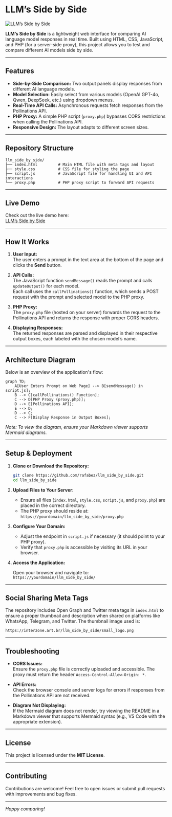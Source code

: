 # LLM’s Side by Side

![LLM’s Side by Side](https://interzone.art.br/llm_side_by_side/small_logo.png)

**LLM’s Side by Side** is a lightweight web interface for comparing AI language model responses in real time. Built using HTML, CSS, JavaScript, and PHP (for a server-side proxy), this project allows you to test and compare different AI models side by side.

---

## Features

- **Side-by-Side Comparison:** Two output panels display responses from different AI language models.
- **Model Selection:** Easily select from various models (OpenAI GPT-4o, Qwen, DeepSeek, etc.) using dropdown menus.
- **Real-Time API Calls:** Asynchronous requests fetch responses from the Pollinations API.
- **PHP Proxy:** A simple PHP script (`proxy.php`) bypasses CORS restrictions when calling the Pollinations API.
- **Responsive Design:** The layout adapts to different screen sizes.

---

## Repository Structure

```
llm_side_by_side/
├── index.html         # Main HTML file with meta tags and layout
├── style.css          # CSS file for styling the page
├── script.js          # JavaScript file for handling UI and API interactions
└── proxy.php          # PHP proxy script to forward API requests
```

---

## Live Demo

Check out the live demo here:  
[LLM’s Side by Side](https://interzone.art.br/llm_side_by_side/)

---

## How It Works

1. **User Input:**  
   The user enters a prompt in the text area at the bottom of the page and clicks the **Send** button.

2. **API Calls:**  
   The JavaScript function `sendMessage()` reads the prompt and calls `updateOutput()` for each model.  
   Each call uses the `callPollinations()` function, which sends a POST request with the prompt and selected model to the PHP proxy.

3. **PHP Proxy:**  
   The `proxy.php` file (hosted on your server) forwards the request to the Pollinations API and returns the response with proper CORS headers.

4. **Displaying Responses:**  
   The returned responses are parsed and displayed in their respective output boxes, each labeled with the chosen model’s name.

---

## Architecture Diagram

Below is an overview of the application's flow:

```mermaid
graph TD;
    A[User Enters Prompt on Web Page] --> B[sendMessage() in script.js];
    B --> C[callPollinations() Function];
    C --> D[PHP Proxy (proxy.php)];
    D --> E[Pollinations API];
    E --> D;
    D --> C;
    C --> F[Display Response in Output Boxes];
```

*Note: To view the diagram, ensure your Markdown viewer supports Mermaid diagrams.*

---

## Setup & Deployment

1. **Clone or Download the Repository:**

   ```bash
   git clone https://github.com/rafabez/llm_side_by_side.git
   cd llm_side_by_side
   ```

2. **Upload Files to Your Server:**

   - Ensure all files (`index.html`, `style.css`, `script.js`, and `proxy.php`) are placed in the correct directory.
   - The PHP proxy should reside at:  
     `https://yourdomain/llm_side_by_side/proxy.php`

3. **Configure Your Domain:**

   - Adjust the endpoint in `script.js` if necessary (it should point to your PHP proxy).
   - Verify that `proxy.php` is accessible by visiting its URL in your browser.

4. **Access the Application:**

   Open your browser and navigate to:  
   `https://yourdomain/llm_side_by_side/`

---

## Social Sharing Meta Tags

The repository includes Open Graph and Twitter meta tags in `index.html` to ensure a proper thumbnail and description when shared on platforms like WhatsApp, Telegram, and Twitter. The thumbnail image used is:

```
https://interzone.art.br/llm_side_by_side/small_logo.png
```

---

## Troubleshooting

- **CORS Issues:**  
  Ensure the `proxy.php` file is correctly uploaded and accessible. The proxy must return the header `Access-Control-Allow-Origin: *`.

- **API Errors:**  
  Check the browser console and server logs for errors if responses from the Pollinations API are not received.

- **Diagram Not Displaying:**  
  If the Mermaid diagram does not render, try viewing the README in a Markdown viewer that supports Mermaid syntax (e.g., VS Code with the appropriate extension).

---

## License

This project is licensed under the **MIT License**.

---

## Contributing

Contributions are welcome! Feel free to open issues or submit pull requests with improvements and bug fixes.

---

*Happy comparing!*

